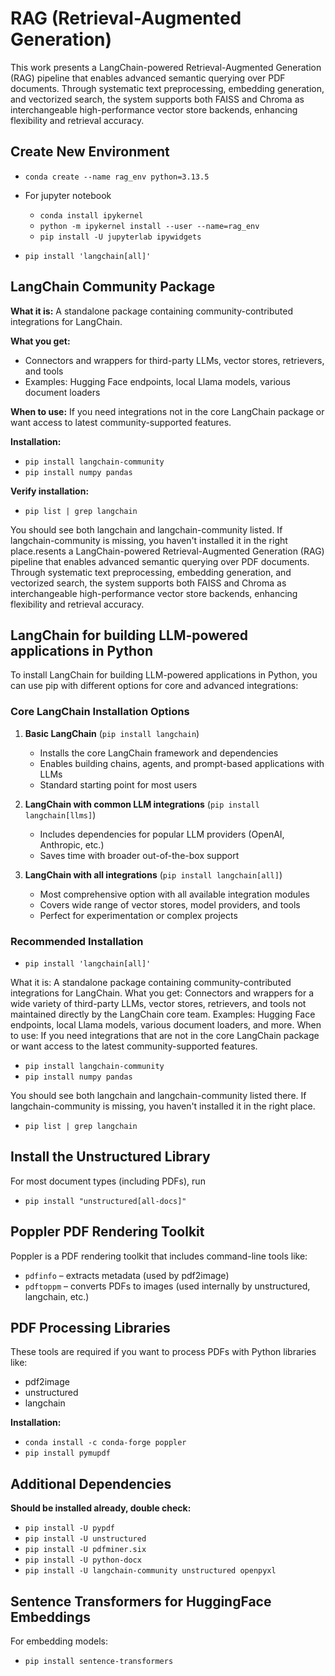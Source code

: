 # RAG (Retrieval-Augmented Generation)

This work presents a LangChain-powered Retrieval-Augmented Generation (RAG) pipeline that enables advanced semantic querying over PDF documents. Through systematic text preprocessing, embedding generation, and vectorized search, the system supports both FAISS and Chroma as interchangeable high-performance vector store backends, enhancing flexibility and retrieval accuracy.

## Create New Environment

- `conda create --name rag_env python=3.13.5`

- For jupyter notebook
  - `conda install ipykernel`
  - `python -m ipykernel install --user --name=rag_env`
  - `pip install -U jupyterlab ipywidgets`

- `pip install 'langchain[all]'`

## LangChain Community Package

**What it is:**
A standalone package containing community-contributed integrations for LangChain.

**What you get:**

- Connectors and wrappers for third-party LLMs, vector stores, retrievers, and tools
- Examples: Hugging Face endpoints, local Llama models, various document loaders

**When to use:**
If you need integrations not in the core LangChain package or want access to latest community-supported features.

**Installation:**

- `pip install langchain-community`
- `pip install numpy pandas`

**Verify installation:**

- `pip list | grep langchain`

You should see both langchain and langchain-community listed. If langchain-community is missing, you haven't installed it in the right place.resents a LangChain-powered Retrieval-Augmented Generation (RAG) pipeline that enables advanced semantic querying over PDF documents. Through systematic text preprocessing, embedding generation, and vectorized search, the system supports both FAISS and Chroma as interchangeable high-performance vector store backends, enhancing flexibility and retrieval accuracy.

## LangChain for building LLM-powered applications in Python

To install LangChain for building LLM-powered applications in Python, you can use pip with different options for core and advanced integrations:

### Core LangChain Installation Options

1. **Basic LangChain** (`pip install langchain`)
   - Installs the core LangChain framework and dependencies
   - Enables building chains, agents, and prompt-based applications with LLMs
   - Standard starting point for most users

2. **LangChain with common LLM integrations** (`pip install langchain[llms]`)
   - Includes dependencies for popular LLM providers (OpenAI, Anthropic, etc.)
   - Saves time with broader out-of-the-box support

3. **LangChain with all integrations** (`pip install langchain[all]`)
   - Most comprehensive option with all available integration modules
   - Covers wide range of vector stores, model providers, and tools
   - Perfect for experimentation or complex projects

### Recommended Installation

- `pip install 'langchain[all]'`

What it is:
A standalone package containing community-contributed integrations for LangChain.
What you get:
Connectors and wrappers for a wide variety of third-party LLMs, vector stores, retrievers, and tools not maintained directly by the LangChain core team.
Examples: Hugging Face endpoints, local Llama models, various document loaders, and more.
When to use:
If you need integrations that are not in the core LangChain package or want access to the latest community-supported features.

- `pip install langchain-community`
- `pip install numpy pandas`

You should see both langchain and langchain-community listed there. If langchain-community is missing, you haven't installed it in the right place.

- `pip list | grep langchain`

## Install the Unstructured Library

For most document types (including PDFs), run

- `pip install "unstructured[all-docs]"`

## Poppler PDF Rendering Toolkit

Poppler is a PDF rendering toolkit that includes command-line tools like:

- `pdfinfo` – extracts metadata (used by pdf2image)
- `pdftoppm` – converts PDFs to images (used internally by unstructured, langchain, etc.)

## PDF Processing Libraries

These tools are required if you want to process PDFs with Python libraries like:

- pdf2image
- unstructured  
- langchain

**Installation:**

- `conda install -c conda-forge poppler`
- `pip install pymupdf`

## Additional Dependencies

**Should be installed already, double check:**

- `pip install -U pypdf`
- `pip install -U unstructured`
- `pip install -U pdfminer.six`
- `pip install -U python-docx`
- `pip install -U langchain-community unstructured openpyxl`

## Sentence Transformers for HuggingFace Embeddings

For embedding models:

- `pip install sentence-transformers`
